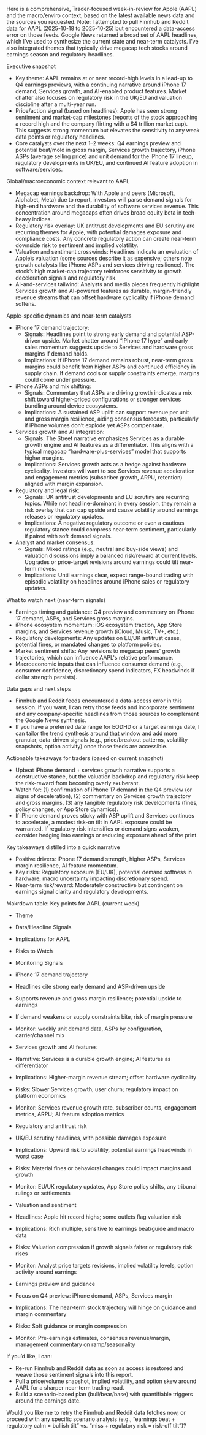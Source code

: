 Here is a comprehensive, Trader-focused week-in-review for Apple (AAPL) and the macro/enviro context, based on the latest available news data and the sources you requested. Note: I attempted to pull Finnhub and Reddit data for AAPL (2025-10-18 to 2025-10-25) but encountered a data-access error on those feeds. Google News returned a broad set of AAPL headlines, which I’ve used to synthesize the current state and near-term catalysts. I’ve also integrated themes that typically drive megacap tech stocks around earnings season and regulatory headlines.

Executive snapshot
- Key theme: AAPL remains at or near record-high levels in a lead-up to Q4 earnings previews, with a continuing narrative around iPhone 17 demand, Services growth, and AI-enabled product features. Market chatter also focuses on regulatory risk in the UK/EU and valuation discipline after a multi-year run.
- Price/action signal (based on headlines): Apple has seen strong sentiment and market-cap milestones (reports of the stock approaching a record high and the company flirting with a $4 trillion market cap). This suggests strong momentum but elevates the sensitivity to any weak data points or regulatory headlines.
- Core catalysts over the next 1–2 weeks: Q4 earnings preview and potential beat/mold in gross margin, Services growth trajectory, iPhone ASPs (average selling price) and unit demand for the iPhone 17 lineup, regulatory developments in UK/EU, and continued AI feature adoption in software/services.

Global/macroeconomic context relevant to AAPL
- Megacap earnings backdrop: With Apple and peers (Microsoft, Alphabet, Meta) due to report, investors will parse demand signals for high-end hardware and the durability of software services revenue. This concentration around megacaps often drives broad equity beta in tech-heavy indices.
- Regulatory risk overlay: UK antitrust developments and EU scrutiny are recurring themes for Apple, with potential damages exposure and compliance costs. Any concrete regulatory action can create near-term downside risk to sentiment and implied volatility.
- Valuation and sentiment crosswinds: Headlines indicate an evaluation of Apple’s valuation (some sources describe it as expensive; others note growth catalysts like iPhone ASPs and services driving resilience). The stock’s high market-cap trajectory reinforces sensitivity to growth deceleration signals and regulatory risk.
- AI-and-services tailwind: Analysts and media pieces frequently highlight Services growth and AI-powered features as durable, margin-friendly revenue streams that can offset hardware cyclicality if iPhone demand softens.

Apple-specific dynamics and near-term catalysts
- iPhone 17 demand trajectory:
  - Signals: Headlines point to strong early demand and potential ASP-driven upside. Market chatter around “iPhone 17 hype” and early sales momentum suggests upside to Services and hardware gross margins if demand holds.
  - Implications: If iPhone 17 demand remains robust, near-term gross margins could benefit from higher ASPs and continued efficiency in supply chain. If demand cools or supply constraints emerge, margins could come under pressure.
- iPhone ASPs and mix shifting:
  - Signals: Commentary that ASPs are driving growth indicates a mix shift toward higher-priced configurations or stronger services bundling around device ecosystems.
  - Implications: A sustained ASP uplift can support revenue per unit and gross margin resilience, aiding consensus forecasts, particularly if iPhone volumes don’t explode yet ASPs compensate.
- Services growth and AI integration:
  - Signals: The Street narrative emphasizes Services as a durable growth engine and AI features as a differentiator. This aligns with a typical megacap “hardware-plus-services” model that supports higher margins.
  - Implications: Services growth acts as a hedge against hardware cyclicality. Investors will want to see Services revenue acceleration and engagement metrics (subscriber growth, ARPU, retention) aligned with margin expansion.
- Regulatory and legal risk:
  - Signals: UK antitrust developments and EU scrutiny are recurring topics. While not headline-dominant in every session, they remain a risk overlay that can cap upside and cause volatility around earnings releases or regulatory updates.
  - Implications: A negative regulatory outcome or even a cautious regulatory stance could compress near-term sentiment, particularly if paired with soft demand signals.
- Analyst and market consensus:
  - Signals: Mixed ratings (e.g., neutral and buy-side views) and valuation discussions imply a balanced risk/reward at current levels. Upgrades or price-target revisions around earnings could tilt near-term moves.
  - Implications: Until earnings clear, expect range-bound trading with episodic volatility on headlines around iPhone sales or regulatory updates.

What to watch next (near-term signals)
- Earnings timing and guidance: Q4 preview and commentary on iPhone 17 demand, ASPs, and Services gross margins.
- iPhone ecosystem momentum: iOS ecosystem traction, App Store margins, and Services revenue growth (iCloud, Music, TV+, etc.).
- Regulatory developments: Any updates on EU/UK antitrust cases, potential fines, or mandated changes to platform policies.
- Market sentiment shifts: Any revisions to megacap peers’ growth trajectories, which can influence AAPL's relative performance.
- Macroeconomic inputs that can influence consumer demand (e.g., consumer confidence, discretionary spend indicators, FX headwinds if dollar strength persists).

Data gaps and next steps
- Finnhub and Reddit feeds encountered a data-access error in this session. If you want, I can retry those feeds and incorporate sentiment and any company-specific headlines from those sources to complement the Google News synthesis.
- If you have a preferred date range for EODHD or a target earnings date, I can tailor the trend synthesis around that window and add more granular, data-driven signals (e.g., price/breakout patterns, volatility snapshots, option activity) once those feeds are accessible.

Actionable takeaways for traders (based on current snapshot)
- Upbeat iPhone demand + services growth narrative supports a constructive stance, but the valuation backdrop and regulatory risk keep the risk-reward from becoming overly exuberant.
- Watch for: (1) confirmation of iPhone 17 demand in the Q4 preview (or signs of deceleration), (2) commentary on Services growth trajectory and gross margins, (3) any tangible regulatory risk developments (fines, policy changes, or App Store dynamics).
- If iPhone demand proves sticky with ASP uplift and Services continues to accelerate, a modest risk-on tilt in AAPL exposure could be warranted. If regulatory risk intensifies or demand signs weaken, consider hedging into earnings or reducing exposure ahead of the print.

Key takeaways distilled into a quick narrative
- Positive drivers: iPhone 17 demand strength, higher ASPs, Services margin resilience, AI feature momentum.
- Key risks: Regulatory exposure (EU/UK), potential demand softness in hardware, macro uncertainty impacting discretionary spend.
- Near-term risk/reward: Moderately constructive but contingent on earnings signal clarity and regulatory developments.

Makrdown table: Key points for AAPL (current week)

- Theme
- Data/Headline Signals
- Implications for AAPL
- Risks to Watch
- Monitoring Signals

- iPhone 17 demand trajectory
- Headlines cite strong early demand and ASP-driven upside
- Supports revenue and gross margin resilience; potential upside to earnings
- If demand weakens or supply constraints bite, risk of margin pressure
- Monitor: weekly unit demand data, ASPs by configuration, carrier/channel mix

- Services growth and AI features
- Narrative: Services is a durable growth engine; AI features as differentiator
- Implications: Higher-margin revenue stream; offset hardware cyclicality
- Risks: Slower Services growth; user churn; regulatory impact on platform economics
- Monitor: Services revenue growth rate, subscriber counts, engagement metrics, ARPU; AI feature adoption metrics

- Regulatory and antitrust risk
- UK/EU scrutiny headlines, with possible damages exposure
- Implications: Upward risk to volatility, potential earnings headwinds in worst case
- Risks: Material fines or behavioral changes could impact margins and growth
- Monitor: EU/UK regulatory updates, App Store policy shifts, any tribunal rulings or settlements

- Valuation and sentiment
- Headlines: Apple hit record highs; some outlets flag valuation risk
- Implications: Rich multiple, sensitive to earnings beat/guide and macro data
- Risks: Valuation compression if growth signals falter or regulatory risk rises
- Monitor: Analyst price targets revisions, implied volatility levels, option activity around earnings

- Earnings preview and guidance
- Focus on Q4 preview: iPhone demand, ASPs, Services margin
- Implications: The near-term stock trajectory will hinge on guidance and margin commentary
- Risks: Soft guidance or margin compression
- Monitor: Pre-earnings estimates, consensus revenue/margin, management commentary on ramp/seasonality

If you’d like, I can:
- Re-run Finnhub and Reddit data as soon as access is restored and weave those sentiment signals into this report.
- Pull a price/volume snapshot, implied volatility, and option skew around AAPL for a sharper near-term trading read.
- Build a scenario-based plan (bull/bear/base) with quantifiable triggers around the earnings date.

Would you like me to retry the Finnhub and Reddit data fetches now, or proceed with any specific scenario analysis (e.g., “earnings beat + regulatory calm = bullish tilt” vs. “miss + regulatory risk = risk-off tilt”)?